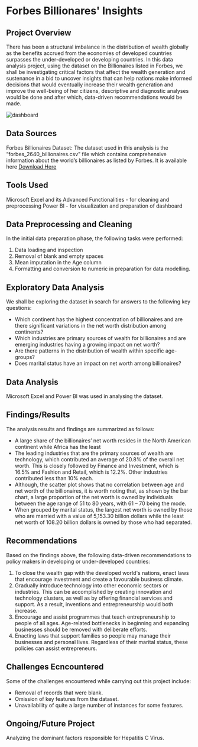 # Forbes Billionares' Insights

## Project Overview

There has been a structural imbalance in the distribution of wealth globally as the benefits accrued from the economies of developed countries surpasses the under-developed or developing countries. 
In this data analysis project, using the dataset on the Billionaires listed in Forbes, we shall be investigating critical factors that affect the wealth generation and sustenance in a bid to uncover insights that can help nations make informed decisions that would eventually increase their wealth generation and improve the well-being of her citizens, descriptive and diagnostic analyses would be done and after which, data-driven recommendations would be made. 


![dashboard](https://github.com/VincentOdiaka/Forbes-Billionaires-Insight/assets/136932478/cd0f0061-5a9d-4a72-8081-63b75d916835)

## Data Sources

Forbes Billionaires Dataset: The dataset used in this analysis is the “forbes_2640_billionaires.csv” file which contains comprehensive information about the world’s billionaires as listed by Forbes. It is available here [Download Here](https://www.kaggle.com/datasets/sujalluhar/billionaires-listed-in-forbes/)

## Tools Used

Microsoft Excel and its Advanced Functionalities - for cleaning and preprocessing
Power BI - for visualization and preparation of dashboard


## Data Preprocessing and Cleaning

In the initial data preparation phase, the following tasks were performed:
1.	Data loading and inspection
2.	Removal of blank and empty spaces
3.	Mean imputation in the Age column
4.	Formatting and conversion to numeric in preparation for data modelling.

## Exploratory Data Analysis
We shall be exploring the dataset in search for answers to the following key questions:
  -   Which continent has the highest concentration of billionaires and are there significant variations in the net worth distribution among continents?
  -   Which industries are primary sources of wealth for billionaires and are emerging industries having a growing impact on net worth?
  -   Are there patterns in the distribution of wealth within specific age-groups?
  -   Does marital status have an impact on net worth among billionaires?

## Data Analysis
Microsoft Excel and Power BI was used in analysing the dataset.

## Findings/Results
The analysis results and findings are summarized as follows:

  -   A large share of the billionaires’ net worth resides in the North American continent while Africa has the least
  -   The leading industries that are the primary sources of wealth are technology, which contributed an average of 20.8% of the overall net worth. This is closely followed by Finance and Investment, 
      which is 16.5% and Fashion and Retail, which is 12.2%. Other industries contributed less than 10% each.
  -  Although, the scatter plot shows that no correlation between age and net worth of the billionaires, it is worth noting that, as shown by the bar chart, a large proportion of the net worth is owned by 
     individuals between the age range of 51 to 80 years, with 61 – 70 being the mode.
  -  When grouped by marital status, the largest net worth is owned by those who are married with a value of 5,153.30 billion dollars while the least net worth of 108.20 billion dollars is owned by those 
     who had separated.

## Recommendations

Based on the findings above, the following data-driven recommendations to policy makers in developing or under-developed countries:
1. To close the wealth gap with the developed world's nations, enact laws that encourage investment and create a favourable business climate.
2. Gradually introduce technology into other economic sectors or industries. This can be accomplished by creating innovation and technology clusters, as well as by offering financial services and support. 
   As a result, inventions and entrepreneurship would both increase.
3. Encourage and assist programmes that teach entrepreneurship to people of all ages. Age-related bottlenecks in beginning and expanding businesses should be removed with deliberate efforts.
4. Enacting laws that support families so people may manage their businesses and personal lives. Regardless of their marital status, these policies can assist entrepreneurs.

## Challenges Ecncountered
Some of the challenges encountered while carrying out this project include:
-   Removal of records that were blank.
-   Omission of key features from the dataset.
-   Unavailability of quite a large number of instances for some features.

## Ongoing/Future Project
Analyzing the dominant factors responsible for Hepatitis C Virus.
